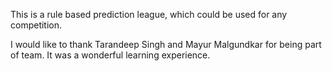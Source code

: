 This is a rule based prediction league, which could be used for any competition. 

I would like to thank Tarandeep Singh and Mayur Malgundkar for being part of team. It was a wonderful learning experience. 
